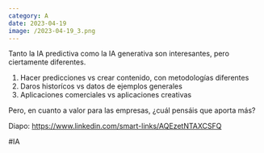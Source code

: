 ```yaml
--- 
category: A 
date: 2023-04-19 
image: /2023-04-19_3.png 
--- 
```


Tanto la IA predictiva como la IA generativa son interesantes, pero ciertamente diferentes.

1) Hacer predicciones vs crear contenido, con metodologías diferentes
2) Daros historícos vs datos de ejemplos generales
3) Aplicaciones comerciales vs aplicaciones  creativas

Pero, en cuanto a valor para las empresas, ¿cuál pensáis que aporta más?

Diapo: https://www.linkedin.com/smart-links/AQEzetNTAXCSFQ

#IA